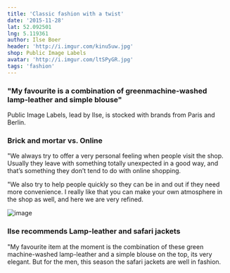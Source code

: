 ```yaml
---
title: 'Classic fashion with a twist'
date: '2015-11-28'
lat: 52.092501
lng: 5.119361
author: Ilse Boer
header: 'http://i.imgur.com/kinu5uw.jpg'
shop: Public Image Labels
avatar: 'http://i.imgur.com/ltSPyGR.jpg'
tags: 'fashion'
---
```


### "My favourite is a combination of greenmachine-washed lamp-leather and simple blouse"

Public Image Labels, lead by Ilse, is stocked with brands from Paris and Berlin.

### Brick and mortar vs. Online

"We always try to offer a very personal feeling when people visit the shop. Usually they leave with something totally unexpected in a good way, and that’s something they don’t tend to do with online shopping.

"We also try to help people quickly so they can be in and out if they need more convenience. I really like that you can make your own atmosphere in the shop as well, and here we are very refined.

![image](http://i.imgur.com/8Ua6dOg.jpg)


### Ilse recommends Lamp-leather and safari jackets

"My favourite item at the moment is the combination of these green machine-washed lamp-leather and a simple blouse on the top, its very elegant. But for the men, this season the safari jackets are well in fashion.

